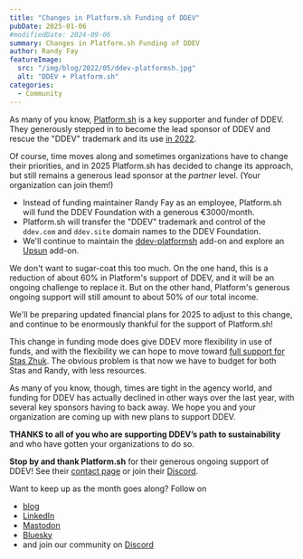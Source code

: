 ```yaml
---
title: "Changes in Platform.sh Funding of DDEV"
pubDate: 2025-01-06
#modifiedDate: 2024-09-06
summary: Changes in Platform.sh Funding of DDEV
author: Randy Fay
featureImage:
  src: "/img/blog/2022/05/ddev-platformsh.jpg"
  alt: "DDEV + Platform.sh"
categories:
  - Community
---
```


As many of you know, [Platform.sh](https://platform.sh) is a key supporter and funder of DDEV. They generously stepped in to become the lead sponsor of DDEV and rescue the "DDEV" trademark and its use [in 2022](platform-sh-becomes-a-lead-sponsor-of-ddev.md).

Of course, time moves along and sometimes organizations have to change their priorities, and in 2025 Platform.sh has decided to change its approach, but still remains a generous lead sponsor at the _partner_ level. (Your organization can join them!)

- Instead of funding maintainer Randy Fay as an employee, Platform.sh will fund the DDEV Foundation with a generous €3000/month.
- Platform.sh will transfer the "DDEV" trademark and control of the `ddev.com` and `ddev.site` domain names to the DDEV Foundation.
- We'll continue to maintain the [ddev-platformsh](https://github.com/ddev/ddev-platformsh) add-on and explore an [Upsun](https://upsun.com) add-on.

We don't want to sugar-coat this too much. On the one hand, this is a reduction of about 60% in Platform's support of DDEV, and it will be an ongoing challenge to replace it. But on the other hand, Platform's generous ongoing support will still amount to about 50% of our total income.

We'll be preparing updated financial plans for 2025 to adjust to this change, and continue to be enormously thankful for the support of Platform.sh!

This change in funding mode does give DDEV more flexibility in use of funds, and with the flexibility we can hope to move toward [full support for Stas Zhuk](lets-fund-stas-maintainer.md). The obvious problem is that now we have to budget for both Stas and Randy, with less resources.

As many of you know, though, times are tight in the agency world, and funding for DDEV has actually declined in other ways over the last year, with several key sponsors having to back away. We hope you and your organization are coming up with new plans to support DDEV.

**THANKS to all of you who are supporting DDEV’s path to sustainability** and who have gotten your organizations to do so.

**Stop by and thank Platform.sh** for their generous ongoing support of DDEV! See their [contact page](https://platform.sh/contact/) or join their [Discord](https://discord.gg/platformsh).

Want to keep up as the month goes along? Follow on

- [blog](https://ddev.com/blog/)
- [LinkedIn](https://www.linkedin.com/company/ddev-foundation)
- [Mastodon](https://fosstodon.org/@ddev)
- [Bluesky](https://bsky.app/profile/ddev.bsky.social)
- and join our community on [Discord](/s/discord)
